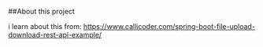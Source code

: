 ##About this project

i learn about this from:
https://www.callicoder.com/spring-boot-file-upload-download-rest-api-example/